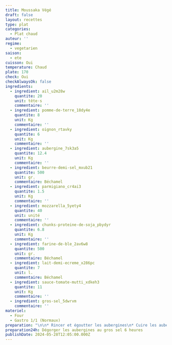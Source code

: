 ```yaml
---
title: Moussaka Végé
draft: false
layout: recettes
type: plat
categories:
  - Plat chaud
auteur: ''
regime:
  - vegetarien
saison:
  - ete
cuisson: Oui
temperature: Chaud
plate: 170
check: Oui
checkAlwaysOk: false
ingredients:
  - ingredient: ail_u2m28w
    quantite: 20
    unit: tête·s
    commentaire: ''
  - ingredient: pomme-de-terre_18dy4e
    quantite: 8
    unit: Kg
    commentaire: ''
  - ingredient: oignon_rtavky
    quantite: 6
    unit: Kg
    commentaire: ''
  - ingredient: aubergine_7sk3a5
    quantite: 12.4
    unit: Kg
    commentaire: ''
  - ingredient: beurre-demi-sel_mxub21
    quantite: 500
    unit: gr.
    commentaire: Béchamel
  - ingredient: parmigiano_cr4ai3
    quantite: 1.5
    unit: Kg
    commentaire: ''
  - ingredient: mozzarella_5yety4
    quantite: 40
    unit: unité
    commentaire: ''
  - ingredient: chunks-proteine-de-soja_pbydyr
    quantite: 6.8
    unit: Kg
    commentaire: ''
  - ingredient: farine-de-ble_2av6w8
    quantite: 500
    unit: gr.
    commentaire: Béchamel
  - ingredient: lait-demi-ecreme_x286pc
    quantite: 7
    unit: l.
    commentaire: Béchamel
  - ingredient: sauce-tomate-mutti_xdkeh3
    quantite: 11
    unit: Kg
    commentaire: ''
  - ingredient: gros-sel_5dwrvm
    commentaire: ''
materiel:
  - Four
  - Gastro 1/1 (Normaux)
preparation: "\n\n* Rincer et égoutter les aubergines\n* Cuire les aubergines sur grille dans four électriques et réserver\n* Griller les chunks a sec, les épicer (vinaigre balsa, sauce soja, épices), puis les réserver\n* Faire fondre les oignons, ajouter les chunks, puis la tomate, laisser mariner\n* Faire sauter les patates en petit des\n* Monter dans des gastros 1 : fond de patates. 2 : Couche aubergines. 3 : chunks Mariners 4 :\_ mozza en mietes. 5 : Couche aubergines. 6 : chunks Mariners. 7 : mozza en mietes. 8 : bechamel. 9 :\_ parmigiano\_ rape\n* Au four 180 degres 20 mins"
preparation24h: Dégorger les aubergines au gros sel 6 heures
publishDate: 2024-05-28T12:05:00.000Z
---
```

